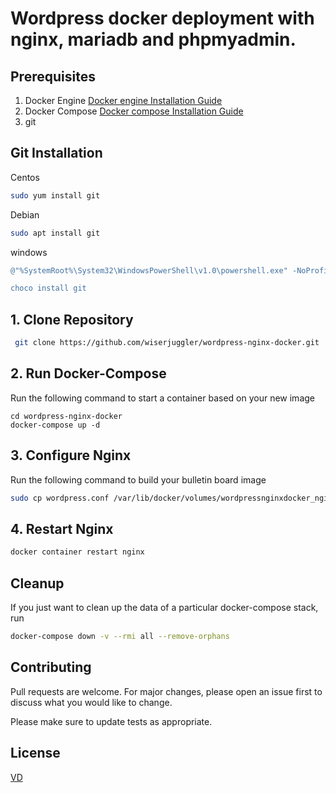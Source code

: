 # Wordpress docker deployment with nginx, mariadb and phpmyadmin.

## Prerequisites

1. Docker Engine
[Docker engine Installation Guide](https://docs.docker.com/engine/install/)
2. Docker Compose
[Docker compose Installation Guide](https://docs.docker.com/compose/install/)
3. git 

## Git Installation 
  Centos 
 ```bash
 sudo yum install git
 ```
  Debian
 ```bash
 sudo apt install git
 ```
  windows
  ```powershell
 @"%SystemRoot%\System32\WindowsPowerShell\v1.0\powershell.exe" -NoProfile -InputFormat None -ExecutionPolicy Bypass -Command " [System.Net.ServicePointManager]::SecurityProtocol = 3072; iex ((New-Object System.Net.WebClient).DownloadString('https://chocolatey.org/install.ps1'))" && SET "PATH=%PATH%;%ALLUSERSPROFILE%\chocolatey\bin"
  
choco install git
 ```
 
## 1. Clone Repository
```bash
 git clone https://github.com/wiserjuggler/wordpress-nginx-docker.git
 ```
## 2. Run Docker-Compose
Run the following command to start a container based on your new image
```docker
cd wordpress-nginx-docker
docker-compose up -d
```
## 3. Configure Nginx
Run the following command to build your bulletin board image
```bash
sudo cp wordpress.conf /var/lib/docker/volumes/wordpressnginxdocker_nginx/_data/default.conf          
```
## 4. Restart Nginx 
```bash
docker container restart nginx 
```

## Cleanup 
If you just want to clean up the data of a particular docker-compose stack, run

```bash
docker-compose down -v --rmi all --remove-orphans 
```

## Contributing
Pull requests are welcome. For major changes, please open an issue first to discuss what you would like to change.

Please make sure to update tests as appropriate.

## License
[VD](https://github.com/varundhiman)
